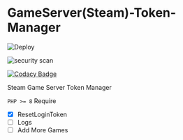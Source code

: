 # GameServer(Steam)-Token-Manager #

![Deploy](https://github.com/alix1383/GM-Token-Manager/actions/workflows/Deploy.yml/badge.svg)

![security scan](https://github.com/alix1383/GM-Token-Manager/actions/workflows/security_scan.yml/badge.svg)

[![Codacy Badge](https://app.codacy.com/project/badge/Grade/a363bbe5fa5c49838e843eb2f3b75ae2)](https://www.codacy.com/gh/alix1383/GM-Token-Manager/dashboard?utm_source=github.com&amp;utm_medium=referral&amp;utm_content=alix1383/GM-Token-Manager&amp;utm_campaign=Badge_Grade)

Steam Game Server Token Manager
 
`PHP >= 8` Require

- [X] ResetLoginToken
- [ ] Logs
- [ ] Add More Games
